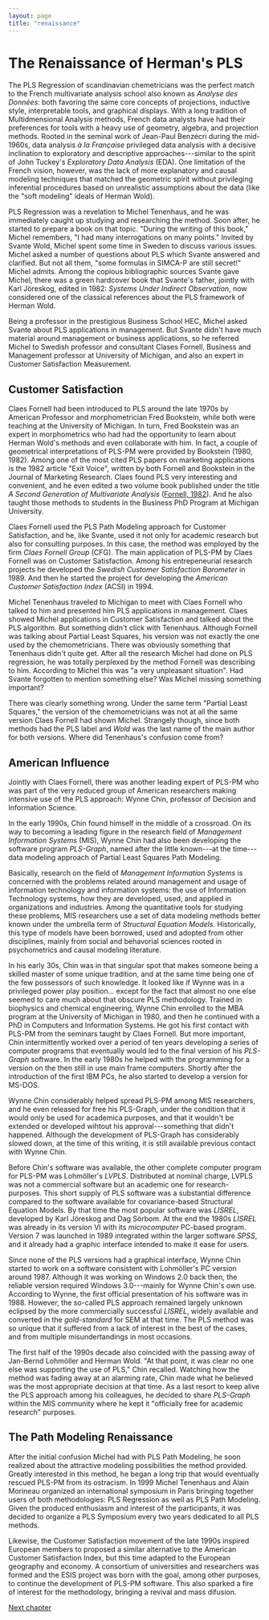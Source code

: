 ```yaml
---
layout: page
title: "renaissance"
---
```


# The Renaissance of Herman's PLS

The PLS Regression of scandinavian chemetricians was the perfect match to the French multivariate analysis school also known as _Analyse des Données_: both favoring the same core concepts of projections, inductive style, interpretable tools, and graphical displays. With a long tradition of Multidmensional Analysis methods, French data analysts have had their preferences for tools with a heavy use of geometry, algebra, and projection methods. Rooted in the seminal work of Jean-Paul Benzécri during the mid-1960s, data analysis _à la Française_ privileged data analysis with a decisive inclination to exploratory and descriptive approaches---similar to the spirit of John Tuckey's _Exploratory Data Analysis_ (EDA). One limitation of the French vision, however, was the lack of more explanatory and causal modeling techniques that matched the geometric spirit without privileging inferential procedures based on unrealistic assumptions about the data (like the "soft modeling" ideals of Herman Wold). 

PLS Regression was a revelation to Michel Tenenhaus, and he was immediately caught up studying and researching the method. Soon after, he started to prepare a book on that topic. "During the writing of this book," Michel remembers, "I had many interrogations on many points." Invited by Svante Wold, Michel spent some time in Sweden to discuss various issues. Michel asked a number of questions about PLS which Svante answered and clarified. But not all them, "some formulas in SIMCA-P are still secret!" Michel admits. Among the copious bibliographic sources Svante gave Michel, there was a green hardcover book that Svante's father, jointly with Karl Jöreskog, edited in 1982: _Systems Under Indirect Observation_, now considered one of the classical references about the PLS framework of Herman Wold.

Being a professor in the prestigious Business School HEC, Michel asked Svante about PLS applications in management. But Svante didn't have much material around management or business applications, so he referred Michel to Swedish professor and consultant Clases Fornell, Business and Management professor at University of Michigan, and also an expert in Customer Satisfaction Measurement.


## Customer Satisfaction

Claes Fornell had been introduced to PLS around the late 1970s by American Professor and morphometrician Fred Bookstein, while both were teaching at the University of Michigan. In turn, Fred Bookstein was an expert in morphometrics who had had the opportunity to learn about Herman Wold's methods and even collaborate with him. In fact, a couple of geometrical interpretations of PLS-PM were provided by Bookstein (1980, 1982). Among one of the most cited PLS papers on marketing applications is the 1982 article "Exit Voice", written by both Fornell and Bookstein in the Journal of Marketing Research. Claes found PLS very interesting and convenient, and he even edited a two volume book published under the title _A Second Generation of Multivariate Analysis_ ([Fornell, 1982](references.html/#Fornell1982)). And he also taught those methods to students in the Business PhD Program at Michigan University.

Claes Fornell used the PLS Path Modeling approach for Customer Satisfaction, and he, like Svante, used it not only for academic research but also for consulting purposes. In this case, the method was employed by the firm _Claes Fornell Group_ (CFG). The main application of PLS-PM by Claes Fornell was on Customer Satisfaction. Among his entrepeneurial research projects he developed the _Swedish Customer Satisfaction Barometer_ in 1989. And then he started the project for developing the _American Customer Satisfaction Index_ (ACSI) in 1994. 

Michel Tenenhaus traveled to Michigan to meet with Claes Fornell who talked to him and presented him PLS applications in management. Claes showed Michel applications in Customer Satisfaction and talked about the PLS algorithm. But something didn't click with Tenenhaus. Although Fornell was talking about Partial Least Squares, his version was not exactly the one used by the chemometricians. There was obviously something that Tenenhaus didn't quite get. After all the research Michel had done on PLS regression, he was totally perplexed by the method Fornell was describing to him. According to Michel this was "a very unpleasant situation". Had Svante forgotten to mention something else? Was Michel missing something important?

There was clearly something wrong. Under the same term "Partial Least Squares," the version of the chemometricians was not at all the same version Claes Fornell had shown Michel. Strangely though, since both methods had the PLS label and _Wold_ was the last name of the main author for both versions. Where did Tenenhaus's confusion come from?


## American Influence

Jointly with Claes Fornell, there was another leading expert of PLS-PM who was part of the very reduced group of American researchers making intensive use of the PLS approach: Wynne Chin, professor of Decision and Information Science.

In the early 1990s, Chin found himself in the middle of a crossroad. On its way to becoming a leading figure in the research field of _Management Information Systems_ (MIS), Wynne Chin had also been developing the software program _PLS-Graph_, named after the little known---at the time---data modeling approach of Partial Least Squares Path Modeling.

Basically, research on the field of _Management Information Systems_ is concerned with the problems related around management and usage of information technology and information systems: the use of Information Technology systems, how they are developed, used, and applied in organizations and industries. Among the quantitative tools for studying these problems, MIS researchers use a set of data modeling methods better known under the umbrella term of _Structural Equation Models_. Historically, this type of models have been borrowed, used and adopted from other disciplines, mainly from social and behavorial sciences rooted in psychometrics and causal modeling literature.

In his early 30s, Chin was in that singular spot that makes someone being a skilled master of some unique tradition, and at the same time being one of the few possessors of such knowledge. It looked like if Wynne was in a privileged power play position... except for the fact that almost no one else seemed to care much about that obscure PLS methodology. Trained in biophysics and chemical engineering, Wynne Chin enrolled to the MBA program at the University of Michigan in 1980, and then he continued with a PhD in Computers and Information Systems. He got his first contact with PLS-PM from the seminars taught by Claes Fornell. But more important, Chin intermittently worked over a period of ten years developing a series of computer programs that eventually would led to the final version of his _PLS-Graph_ software. In the early 1980s he helped with the programming for a version on the then still in use main frame computers. Shortly after the introduction of the first IBM PCs, he also started to develop a version for MS-DOS.

Wynne Chin considerably helped spread PLS-PM among MIS researchers, and he even released for free his PLS-Graph, under the condition that it would only be used for academica purposes, and that it wouldn't be extended or developed wihtout his approval---something that didn't happened. Although the development of PLS-Graph has considerably slowed down, at the time of this writing, it is still available previous contact with Wynne Chin.

Before Chin's software was available, the other complete computer program for PLS-PM was Lohmöller's _LVPLS_. Distributed at nominal charge, LVPLS was not a commercial software but an academic one for research-purposes. This short supply of PLS software was a substantial difference compared to the software available for covariance-based Structural Equation Models. By that time the most popular software was _LISREL_, developed by Karl Jöreskog and Dag Sörbom. At the end the 1980s _LISREL_ was already in its version VI with its _microcomputer_ PC-based program. Version 7 was launched in 1989 integrated within the larger software _SPSS_, and it already had a graphic interface intended to make it ease for users.

Since none of the PLS versions had a graphical interface, Wynne Chin started to work on a software consistent with Lohmöller's PC version around 1987. Although it was working on Windows 2.0 back then, the reliable version required Windows 3.0---mainly for Wynne Chin's own use. According to Wynne, the first official presentation of his software was in 1988. However, the so-called PLS approach remained largely unknown eclipsed by the more commercially successful _LISREL_, widely available and converted in the _gold-standard_ for SEM at that time. The PLS method was so unique that it suffered from a lack of interest in the best of the cases, and from multiple misundertandings in most occasions. 

The first half of the 1990s decade also coincided with the passing away of Jan-Bernd Lohmöller and Herman Wold. "At that point, it was clear no one else was supporting the use of PLS," Chin recalled. Watching how the method was fading away at an alarming rate, Chin made what he believed was the most appropriate decision at that time. As a last resort to keep alive the PLS approach among his colleagues, he decided to share _PLS-Graph_ within the MIS community where he kept it "officially free for academic research" purposes. 


## The Path Modeling Renaissance

After the initial confusion Michel had with PLS Path Modeling, he soon realized about the attractive modeling possibilities the method provided. Greatly interested in this method, he began a long trip that would eventually rescued PLS-PM from its ostracism. In 1999 Michel Tenenhaus and Alain Morineau organized an international symposium in Paris bringing together users of both methodologies: PLS Regression as well as PLS Path Modeling. Given the produced enthusiasm and interest of the participants, it was decided to organize a PLS Symposium every two years dedicated to all PLS methods.

Likewise, the Customer Satisfaction movement of the late 1990s inspired European members to proposed a similar alternative to the American Customer Satisfaction Index, but this time adapted to the European geography and economy. A consortium of universities and researchers was formed and the ESIS project was born with the goal, among other purposes, to continue the development of PLS-PM software. This also sparked a fire of interest for the methodology, bringing a revival and mass difusion. 

<a class="continue" href="chapter10.html">Next chapter</a>

